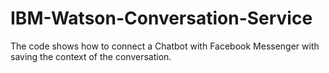 # IBM-Watson-Conversation-Service

The code shows how to connect a Chatbot with Facebook Messenger with saving the context of the conversation.
